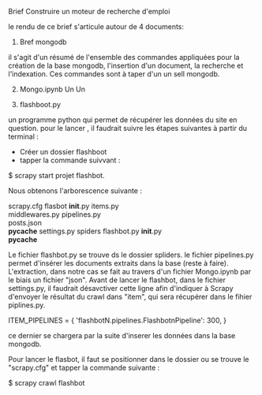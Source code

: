 
Brief Construire un moteur de recherche d'emploi

le rendu de ce brief s'articule autour de 4 documents:



1. Bref mongodb

il s'agit d'un résumé de l'ensemble des commandes appliquées pour la création de la base mongodb, l'insertion d'un document, la recherche et l'indexation. Ces commandes sont à taper d'un un sell mongodb.


2. Mongo.ipynb
Un Un




3. flashboot.py 

un programme python qui permet de récupérer les données du site en question.
pour le lancer , il faudrait suivre les étapes suivantes à partir du terminal :

- Créer  un dossier flashboot 
- tapper la commande suivvant : 

$ scrapy start projet flashbot. 


Nous obtenons l'arborescence suivante :

scrapy.cfg
flasbot
	__init__.py 
	items.py  
	middlewares.py 
  	pipelines.py  
  	posts.json  
 	__pycache__ 
 	settings.py 
 	spiders
 		flashbot.py 
 		__init__.py  
 		__pycache__
 		
 Le fichier flashbot.py se trouve ds le dossier spliders.
 le fichier pipelines.py permet d'insérer les documents extraits dans la base (reste à faire).
 L'extraction, dans notre cas se fait au travers d'un fichier  Mongo.ipynb par le biais un fichier "json".
Avant de lancer le flashbot, dans le fichier settings.py, il faudrait désavctiver cette ligne afin d'indiquer à Scrapy d'envoyer le résultat du crawl dans "item", qui sera récupérer dans le fihier piplines.py.


ITEM_PIPELINES = {
   'flashbotN.pipelines.FlashbotnPipeline': 300,
}


ce dernier se chargera par la suite d'inserer les données dans la base mongodb. 

Pour lancer le flasbot, il faut se positionner dans le dossier ou se trouve le "scrapy.cfg" et tapper la commande suivante :

$ scrapy crawl flashbot





 
